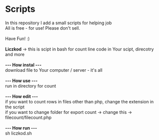<h1>Scripts</h1>
In this repository I add a small scripts for helping job<br>
All is free - for use! Please don't sell.<br>
<br>
Have Fun! :)<br>
<br>
<b>Liczkod</b> -> this is scipt in bash for count line code in Your scipt, direcotry and more
<br><br>
  <b>--- How instal ---</b><br>
    download file to Your computer / server - it's all<br><br>
  <b>--- How use ---</b><br>
    run in directory for count<br><br>
  <b>--- How edit ---</b><br>
    if you want to count rows in files other than php, change the extension in the script<br>
    if you want to change folder for export count -> change this -> filecount/filecount.php<br><br>
  <b>--- How run ---</b><br>
    sh liczkod.sh<br>
